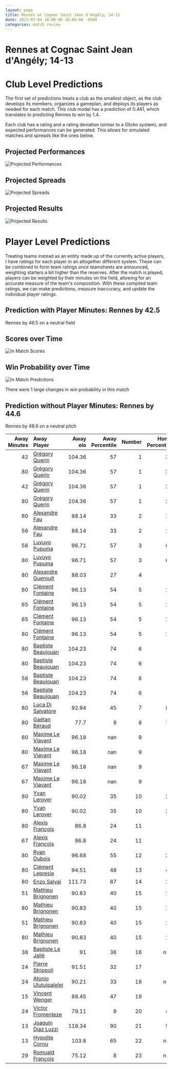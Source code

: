 ```yaml
---  
layout: page  
title: Rennes at Cognac Saint Jean d'Angély; 14-13  
date: 2023-03-04 18:00:00 18:00:00 -0500  
categories: match review  
---
```

# Rennes at Cognac Saint Jean d'Angély; 14-13

# Club Level Predictions


The first set of predictions treats a club as the smallest object, as the club develops its members, organizes a gameplan, and deploys its players as needed for each match. This club model has a prediction of 0.461, which translates to predicting Rennes to win by 1.4.

Each club has a rating and a rating deviation (simiar to a Glicko system), and expected performances can be generated. This allows for simulated matches and spreads like the ones below.
## Projected Performances


![Projected Performances](plots/performances_2023-03-04-CognacSaintJeand'Angély-Rennes.png)
## Projected Spreads


![Projected Spreads](plots/spreads_2023-03-04-CognacSaintJeand'Angély-Rennes.png)
## Projected Results


![Projected Results](plots/resultbar_2023-03-04-CognacSaintJeand'Angély-Rennes.png)
# Player Level Predictions


Treating teams instead as an entity made up of the currently active players, I have ratings for each player in an altogether different system. These can be combined to form team ratings once teamsheets are announced, weighting starters a bit higher than the reserves. After the match is played, players can be weighted by their minutes on the field, allowing for an accurate measure of the team's composition. With these compiled team ratings, we can make predictions, measure inaccuracy, and update the individual player ratings.
## Prediction with Player Minutes: Rennes by 42.5


Rennes by 46.5 on a neutral field
## Scores over Time


![In Match Scores](plots/recap_scores_2023-03-04-CognacSaintJeand'Angély-Rennes.png)
## Win Probability over Time


![In Match Predictions](plots/recap_prob_2023-03-04-CognacSaintJeand'Angély-Rennes.png)

There were 1 large changes in win probability in this match
## Prediction without Player Minutes: Rennes by 44.6


Rennes by 48.6 on a neutral pitch



|   Away Minutes | Away Player                                                             |   Away elo |   Away Percentile |   Number |   Home Percentile |   Home elo | Home Player                                                         |   Home Minutes |
|---------------:|:------------------------------------------------------------------------|-----------:|------------------:|---------:|------------------:|-----------:|:--------------------------------------------------------------------|---------------:|
|             42 | [Grégory Querin](..//playerfiles//GrégoryQuerin_cleaned.md)             |     104.36 |                57 |        1 |                28 |      88.77 | [Kevin Tougne](..//playerfiles//KevinTougne_cleaned.md)             |             79 |
|             80 | [Grégory Querin](..//playerfiles//GrégoryQuerin_cleaned.md)             |     104.36 |                57 |        1 |                28 |      88.77 | [Kevin Tougne](..//playerfiles//KevinTougne_cleaned.md)             |             79 |
|             42 | [Grégory Querin](..//playerfiles//GrégoryQuerin_cleaned.md)             |     104.36 |                57 |        1 |                28 |      88.77 | [Kevin Tougne](..//playerfiles//KevinTougne_cleaned.md)             |             80 |
|             80 | [Grégory Querin](..//playerfiles//GrégoryQuerin_cleaned.md)             |     104.36 |                57 |        1 |                28 |      88.77 | [Kevin Tougne](..//playerfiles//KevinTougne_cleaned.md)             |             80 |
|             80 | [Alexandre Fau](..//playerfiles//AlexandreFau_cleaned.md)               |      88.14 |                33 |        2 |                13 |      85.25 | [Maxime Gau](..//playerfiles//MaximeGau_cleaned.md)                 |             80 |
|             56 | [Alexandre Fau](..//playerfiles//AlexandreFau_cleaned.md)               |      88.14 |                33 |        2 |                13 |      85.25 | [Maxime Gau](..//playerfiles//MaximeGau_cleaned.md)                 |             80 |
|             56 | [Luvuyo Pupuma](..//playerfiles//LuvuyoPupuma_cleaned.md)               |      96.71 |                57 |        3 |                66 |      99.34 | [Martin Augeix](..//playerfiles//MartinAugeix_cleaned.md)           |             80 |
|             80 | [Luvuyo Pupuma](..//playerfiles//LuvuyoPupuma_cleaned.md)               |      96.71 |                57 |        3 |                66 |      99.34 | [Martin Augeix](..//playerfiles//MartinAugeix_cleaned.md)           |             80 |
|             80 | [Alexandre Gueroult](..//playerfiles//AlexandreGueroult_cleaned.md)     |      88.03 |                27 |        4 |                 1 |      52.94 | [Thomas Toevalu](..//playerfiles//ThomasToevalu_cleaned.md)         |             80 |
|             80 | [Clément Fontaine](..//playerfiles//ClémentFontaine_cleaned.md)         |      96.13 |                54 |        5 |                12 |      79.98 | [Filipe Manu](..//playerfiles//FilipeManu_cleaned.md)               |             80 |
|             65 | [Clément Fontaine](..//playerfiles//ClémentFontaine_cleaned.md)         |      96.13 |                54 |        5 |                12 |      79.98 | [Filipe Manu](..//playerfiles//FilipeManu_cleaned.md)               |             80 |
|             65 | [Clément Fontaine](..//playerfiles//ClémentFontaine_cleaned.md)         |      96.13 |                54 |        5 |                12 |      79.98 | [Filipe Manu](..//playerfiles//FilipeManu_cleaned.md)               |             62 |
|             80 | [Clément Fontaine](..//playerfiles//ClémentFontaine_cleaned.md)         |      96.13 |                54 |        5 |                12 |      79.98 | [Filipe Manu](..//playerfiles//FilipeManu_cleaned.md)               |             62 |
|             80 | [Baptiste Beaujouan](..//playerfiles//BaptisteBeaujouan_cleaned.md)     |     104.23 |                74 |        6 |                 2 |      59.64 | [Lucas Gulizzi](..//playerfiles//LucasGulizzi_cleaned.md)           |             80 |
|             80 | [Baptiste Beaujouan](..//playerfiles//BaptisteBeaujouan_cleaned.md)     |     104.23 |                74 |        6 |                 2 |      59.64 | [Lucas Gulizzi](..//playerfiles//LucasGulizzi_cleaned.md)           |             60 |
|             56 | [Baptiste Beaujouan](..//playerfiles//BaptisteBeaujouan_cleaned.md)     |     104.23 |                74 |        6 |                 2 |      59.64 | [Lucas Gulizzi](..//playerfiles//LucasGulizzi_cleaned.md)           |             60 |
|             56 | [Baptiste Beaujouan](..//playerfiles//BaptisteBeaujouan_cleaned.md)     |     104.23 |                74 |        6 |                 2 |      59.64 | [Lucas Gulizzi](..//playerfiles//LucasGulizzi_cleaned.md)           |             80 |
|             80 | [Luca Di Salvatore](..//playerfiles//LucaDiSalvatore_cleaned.md)        |      92.94 |                45 |        7 |                86 |     111.69 | [Gio Sordia](..//playerfiles//GioSordia_cleaned.md)                 |             80 |
|             80 | [Gaétan Béraud](..//playerfiles//GaétanBéraud_cleaned.md)               |      77.7  |                 9 |        8 |                14 |      82.53 | [Matthieu Thomas](..//playerfiles//MatthieuThomas_cleaned.md)       |             80 |
|             80 | [Maxime Le Viavant](..//playerfiles//MaximeLeViavant_cleaned.md)        |      96.18 |               nan |        9 |                 7 |      72.93 | [Mathieu Billou](..//playerfiles//MathieuBillou_cleaned.md)         |             80 |
|             80 | [Maxime Le Viavant](..//playerfiles//MaximeLeViavant_cleaned.md)        |      96.18 |               nan |        9 |                 7 |      72.93 | [Mathieu Billou](..//playerfiles//MathieuBillou_cleaned.md)         |             78 |
|             67 | [Maxime Le Viavant](..//playerfiles//MaximeLeViavant_cleaned.md)        |      96.18 |               nan |        9 |                 7 |      72.93 | [Mathieu Billou](..//playerfiles//MathieuBillou_cleaned.md)         |             78 |
|             67 | [Maxime Le Viavant](..//playerfiles//MaximeLeViavant_cleaned.md)        |      96.18 |               nan |        9 |                 7 |      72.93 | [Mathieu Billou](..//playerfiles//MathieuBillou_cleaned.md)         |             80 |
|             80 | [Yvan Leroyer](..//playerfiles//YvanLeroyer_cleaned.md)                 |      90.02 |                35 |       10 |                26 |      87.57 | [Serafin Bordoli](..//playerfiles//SerafinBordoli_cleaned.md)       |             80 |
|             80 | [Yvan Leroyer](..//playerfiles//YvanLeroyer_cleaned.md)                 |      90.02 |                35 |       10 |                26 |      87.57 | [Serafin Bordoli](..//playerfiles//SerafinBordoli_cleaned.md)       |             62 |
|             80 | [Alexis François](..//playerfiles//AlexisFrançois_cleaned.md)           |      86.8  |                24 |       11 |                 1 |      59.26 | [Vincent Pageneau](..//playerfiles//VincentPageneau_cleaned.md)     |             80 |
|             67 | [Alexis François](..//playerfiles//AlexisFrançois_cleaned.md)           |      86.8  |                24 |       11 |                 1 |      59.26 | [Vincent Pageneau](..//playerfiles//VincentPageneau_cleaned.md)     |             80 |
|             80 | [Ryan Dubois](..//playerfiles//RyanDubois_cleaned.md)                   |      96.68 |                55 |       12 |                22 |      85.31 | [Henry Tuilagi](..//playerfiles//HenryTuilagi_cleaned.md)           |             80 |
|             80 | [Clément Lepresle](..//playerfiles//ClémentLepresle_cleaned.md)         |      94.51 |                48 |       13 |                47 |      93.91 | [Isimeli Kuruibua](..//playerfiles//IsimeliKuruibua_cleaned.md)     |             80 |
|             80 | [Enzo Salvai](..//playerfiles//EnzoSalvai_cleaned.md)                   |     111.73 |                87 |       14 |                13 |      80.57 | [Jone Tuva](..//playerfiles//JoneTuva_cleaned.md)                   |             80 |
|             51 | [Mathieu Brignonen](..//playerfiles//MathieuBrignonen_cleaned.md)       |      90.83 |                40 |       15 |                18 |      81.34 | [Dany Antunes](..//playerfiles//DanyAntunes_cleaned.md)             |             62 |
|             80 | [Mathieu Brignonen](..//playerfiles//MathieuBrignonen_cleaned.md)       |      90.83 |                40 |       15 |                18 |      81.34 | [Dany Antunes](..//playerfiles//DanyAntunes_cleaned.md)             |             80 |
|             51 | [Mathieu Brignonen](..//playerfiles//MathieuBrignonen_cleaned.md)       |      90.83 |                40 |       15 |                18 |      81.34 | [Dany Antunes](..//playerfiles//DanyAntunes_cleaned.md)             |             80 |
|             80 | [Mathieu Brignonen](..//playerfiles//MathieuBrignonen_cleaned.md)       |      90.83 |                40 |       15 |                18 |      81.34 | [Dany Antunes](..//playerfiles//DanyAntunes_cleaned.md)             |             62 |
|             38 | [Baptiste Le Jallé](..//playerfiles//BaptisteLeJallé_cleaned.md)        |      91    |                36 |       16 |               nan |      95.13 | [Enrique Manukawera](..//playerfiles//EnriqueManukawera_cleaned.md) |              1 |
|             24 | [Pierre Strippoli](..//playerfiles//PierreStrippoli_cleaned.md)         |      91.51 |                32 |       17 |                 0 |      46.13 | [Utu Maninoa](..//playerfiles//UtuManinoa_cleaned.md)               |             18 |
|             24 | [Atonio Ulutuipalelei](..//playerfiles//AtonioUlutuipalelei_cleaned.md) |      90.21 |                33 |       18 |               nan |      99.05 | [Khaled Hammouten](..//playerfiles//KhaledHammouten_cleaned.md)     |             20 |
|             15 | [Vincent Wenger](..//playerfiles//VincentWenger_cleaned.md)             |      88.45 |                47 |       19 |                 1 |      55.51 | [Mathis Garnier](..//playerfiles//MathisGarnier_cleaned.md)         |              2 |
|             24 | [Victor Fromenteze](..//playerfiles//VictorFromenteze_cleaned.md)       |      79.11 |                 9 |       20 |                47 |      93.68 | [William Beaudon](..//playerfiles//WilliamBeaudon_cleaned.md)       |             18 |
|             13 | [Joaquin Diaz Luzzi](..//playerfiles//JoaquinDiazLuzzi_cleaned.md)      |     119.34 |                90 |       21 |                50 |      95.08 | [Nils Guyon](..//playerfiles//NilsGuyon_cleaned.md)                 |             18 |
|             13 | [Hypolite Cornu](..//playerfiles//HypoliteCornu_cleaned.md)             |     103.8  |                65 |       22 |               nan |     nan    | nan                                                                 |            nan |
|             29 | [Romuald François](..//playerfiles//RomualdFrançois_cleaned.md)         |      75.12 |                 8 |       23 |               nan |     nan    | nan                                                                 |            nan |

